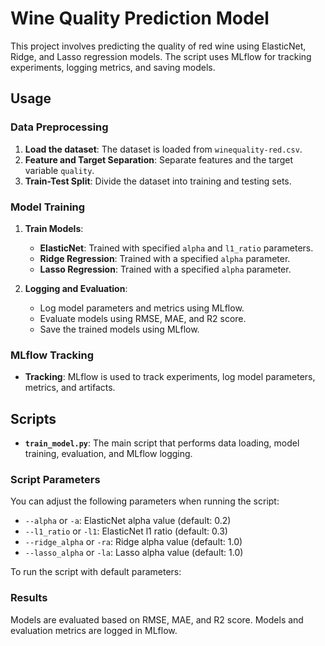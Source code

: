 # Wine Quality Prediction Model

This project involves predicting the quality of red wine using ElasticNet, Ridge, and Lasso regression models. The script uses MLflow for tracking experiments, logging metrics, and saving models.

## Usage

### Data Preprocessing

1. **Load the dataset**: The dataset is loaded from `winequality-red.csv`.
2. **Feature and Target Separation**: Separate features and the target variable `quality`.
3. **Train-Test Split**: Divide the dataset into training and testing sets.

### Model Training

1. **Train Models**:
   - **ElasticNet**: Trained with specified `alpha` and `l1_ratio` parameters.
   - **Ridge Regression**: Trained with a specified `alpha` parameter.
   - **Lasso Regression**: Trained with a specified `alpha` parameter.

2. **Logging and Evaluation**:
   - Log model parameters and metrics using MLflow.
   - Evaluate models using RMSE, MAE, and R2 score.
   - Save the trained models using MLflow.

### MLflow Tracking

- **Tracking**: MLflow is used to track experiments, log model parameters, metrics, and artifacts.

## Scripts

- **`train_model.py`**: The main script that performs data loading, model training, evaluation, and MLflow logging.

### Script Parameters

You can adjust the following parameters when running the script:

- `--alpha` or `-a`: ElasticNet alpha value (default: 0.2)
- `--l1_ratio` or `-l1`: ElasticNet l1 ratio (default: 0.3)
- `--ridge_alpha` or `-ra`: Ridge alpha value (default: 1.0)
- `--lasso_alpha` or `-la`: Lasso alpha value (default: 1.0)


To run the script with default parameters:

### Results
Models are evaluated based on RMSE, MAE, and R2 score.
Models and evaluation metrics are logged in MLflow.

